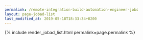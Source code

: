 ```yaml
---
permalink: /remote-integration-build-automation-engineer-jobs
layout: page-jobad-list
last_modified_at: 2019-05-18T18:33:34+0200
---
```

{% include render_jobad_list.html permalink=page.permalink %}
